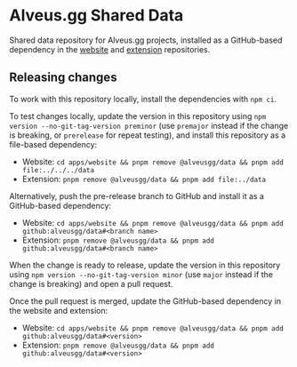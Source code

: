 # Alveus.gg Shared Data

Shared data repository for Alveus.gg projects, installed as a GitHub-based dependency in the
[website](https://github.com/alveusgg/alveusgg) and
[extension](https://github.com/alveusgg/extension) repositories.

## Releasing changes

To work with this repository locally, install the dependencies with `npm ci`.

To test changes locally, update the version in this repository using
`npm version --no-git-tag-version preminor` (use `premajor` instead if the change is breaking, or
`prerelease` for repeat testing), and install this repository as a file-based dependency:

- Website: `cd apps/website && pnpm remove @alveusgg/data && pnpm add file:../../../data`
- Extension: `pnpm remove @alveusgg/data && pnpm add file:../data`

Alternatively, push the pre-release branch to GitHub and install it as a GitHub-based dependency:

- Website: `cd apps/website && pnpm remove @alveusgg/data && pnpm add github:alveusgg/data#<branch name>`
- Extension: `pnpm remove @alveusgg/data && pnpm add github:alveusgg/data#<branch name>`

When the change is ready to release, update the version in this repository using
`npm version --no-git-tag-version minor` (use `major` instead if the change is breaking) and open a
pull request.

Once the pull request is merged, update the GitHub-based dependency in the website and extension:

- Website: `cd apps/website && pnpm remove @alveusgg/data && pnpm add github:alveusgg/data#<version>`
- Extension: `pnpm remove @alveusgg/data && pnpm add github:alveusgg/data#<version>`
